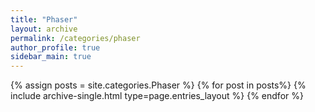 ```yaml
---
title: "Phaser"  
layout: archive   
permalink: /categories/phaser    
author_profile: true   
sidebar_main: true  
---
```


{% assign posts = site.categories.Phaser %}
{% for post in posts%} {% include archive-single.html type=page.entries_layout %} {% endfor %}